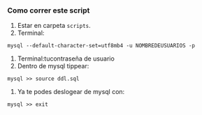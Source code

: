 ### Como correr este script

1. Estar en carpeta `scripts`.
1. Terminal:
  ```shell
  mysql --default-character-set=utf8mb4 -u NOMBREDEUSUARIOS -p 
  ```
1. Terminal:tucontraseña de usuario
1. Dentro de mysql tippear:
  ```shell
  mysql >> source ddl.sql
  ```
1. Ya te podes deslogear de mysql con:
  ```shell
  mysql >> exit
  ```
